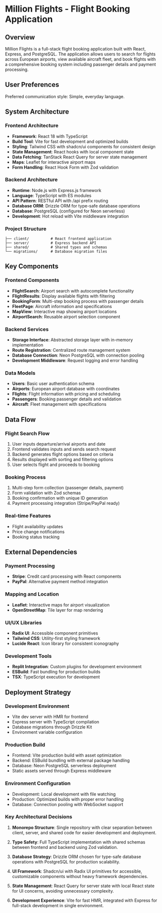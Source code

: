 # Million Flights - Flight Booking Application

## Overview

Million Flights is a full-stack flight booking application built with React, Express, and PostgreSQL. The application allows users to search for flights across European airports, view available aircraft fleet, and book flights with a comprehensive booking system including passenger details and payment processing.

## User Preferences

Preferred communication style: Simple, everyday language.

## System Architecture

### Frontend Architecture
- **Framework**: React 18 with TypeScript
- **Build Tool**: Vite for fast development and optimized builds
- **Styling**: Tailwind CSS with shadcn/ui components for consistent design
- **State Management**: React hooks with local component state
- **Data Fetching**: TanStack React Query for server state management
- **Maps**: Leaflet for interactive airport maps
- **Form Handling**: React Hook Form with Zod validation

### Backend Architecture
- **Runtime**: Node.js with Express.js framework
- **Language**: TypeScript with ES modules
- **API Pattern**: RESTful API with /api prefix routing
- **Database ORM**: Drizzle ORM for type-safe database operations
- **Database**: PostgreSQL (configured for Neon serverless)
- **Development**: Hot reload with Vite middleware integration

### Project Structure
```
├── client/          # React frontend application
├── server/          # Express backend API
├── shared/          # Shared types and schemas
└── migrations/      # Database migration files
```

## Key Components

### Frontend Components
- **FlightSearch**: Airport search with autocomplete functionality
- **FlightResults**: Display available flights with filtering
- **BookingForm**: Multi-step booking process with passenger details
- **FleetPage**: Aircraft information and specifications
- **MapView**: Interactive map showing airport locations
- **AirportSearch**: Reusable airport selection component

### Backend Services
- **Storage Interface**: Abstracted storage layer with in-memory implementation
- **Route Registration**: Centralized route management system
- **Database Connection**: Neon PostgreSQL with connection pooling
- **Development Middleware**: Request logging and error handling

### Data Models
- **Users**: Basic user authentication schema
- **Airports**: European airport database with coordinates
- **Flights**: Flight information with pricing and scheduling
- **Passengers**: Booking passenger details and validation
- **Aircraft**: Fleet management with specifications

## Data Flow

### Flight Search Flow
1. User inputs departure/arrival airports and date
2. Frontend validates inputs and sends search request
3. Backend generates flight options based on criteria
4. Results displayed with sorting and filtering options
5. User selects flight and proceeds to booking

### Booking Process
1. Multi-step form collection (passenger details, payment)
2. Form validation with Zod schemas
3. Booking confirmation with unique ID generation
4. Payment processing integration (Stripe/PayPal ready)

### Real-time Features
- Flight availability updates
- Price change notifications
- Booking status tracking

## External Dependencies

### Payment Processing
- **Stripe**: Credit card processing with React components
- **PayPal**: Alternative payment method integration

### Mapping and Location
- **Leaflet**: Interactive maps for airport visualization
- **OpenStreetMap**: Tile layer for map rendering

### UI/UX Libraries
- **Radix UI**: Accessible component primitives
- **Tailwind CSS**: Utility-first styling framework
- **Lucide React**: Icon library for consistent iconography

### Development Tools
- **Replit Integration**: Custom plugins for development environment
- **ESBuild**: Fast bundling for production builds
- **TSX**: TypeScript execution for development

## Deployment Strategy

### Development Environment
- Vite dev server with HMR for frontend
- Express server with TypeScript compilation
- Database migrations through Drizzle Kit
- Environment variable configuration

### Production Build
- Frontend: Vite production build with asset optimization
- Backend: ESBuild bundling with external package handling
- Database: Neon PostgreSQL serverless deployment
- Static assets served through Express middleware

### Environment Configuration
- Development: Local development with file watching
- Production: Optimized builds with proper error handling
- Database: Connection pooling with WebSocket support

### Key Architectural Decisions

1. **Monorepo Structure**: Single repository with clear separation between client, server, and shared code for easier development and deployment.

2. **Type Safety**: Full TypeScript implementation with shared schemas between frontend and backend using Zod validation.

3. **Database Strategy**: Drizzle ORM chosen for type-safe database operations with PostgreSQL for production scalability.

4. **UI Framework**: Shadcn/ui with Radix UI primitives for accessible, customizable components without heavy framework dependencies.

5. **State Management**: React Query for server state with local React state for UI concerns, avoiding unnecessary complexity.

6. **Development Experience**: Vite for fast HMR, integrated with Express for full-stack development in single environment.